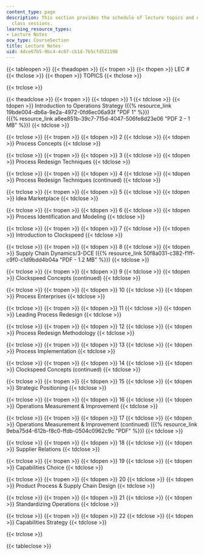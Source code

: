 ```yaml
---
content_type: page
description: This section provides the schedule of lecture topics and notes from some
  class sessions.
learning_resource_types:
- Lecture Notes
ocw_type: CourseSection
title: Lecture Notes
uid: 4dce67b5-9bc4-4c07-cb1d-7b5cfd531198
---
```


{{< tableopen >}}
{{< theadopen >}}
{{< tropen >}}
{{< thopen >}}
LEC #
{{< thclose >}}
{{< thopen >}}
TOPICS
{{< thclose >}}

{{< trclose >}}

{{< theadclose >}}
{{< tropen >}}
{{< tdopen >}}
1
{{< tdclose >}}
{{< tdopen >}}
Introduction to Operations Strategy ({{% resource_link 19bde004-db6a-9e2a-4972-0fd6ec06a93f "PDF 1" %}})  
({{% resource_link a6ee851b-39c7-715d-4047-506fe8d23e06 "PDF 2 - 1 MB" %}})
{{< tdclose >}}

{{< trclose >}}
{{< tropen >}}
{{< tdopen >}}
2
{{< tdclose >}}
{{< tdopen >}}
Process Concepts
{{< tdclose >}}

{{< trclose >}}
{{< tropen >}}
{{< tdopen >}}
3
{{< tdclose >}}
{{< tdopen >}}
Process Redesign Techniques
{{< tdclose >}}

{{< trclose >}}
{{< tropen >}}
{{< tdopen >}}
4
{{< tdclose >}}
{{< tdopen >}}
Process Redesign Techniques (continued)
{{< tdclose >}}

{{< trclose >}}
{{< tropen >}}
{{< tdopen >}}
5
{{< tdclose >}}
{{< tdopen >}}
Idea Marketplace
{{< tdclose >}}

{{< trclose >}}
{{< tropen >}}
{{< tdopen >}}
6
{{< tdclose >}}
{{< tdopen >}}
Process Identification and Modeling
{{< tdclose >}}

{{< trclose >}}
{{< tropen >}}
{{< tdopen >}}
7
{{< tdclose >}}
{{< tdopen >}}
Introduction to Clockspeed
{{< tdclose >}}

{{< trclose >}}
{{< tropen >}}
{{< tdopen >}}
8
{{< tdclose >}}
{{< tdopen >}}
Supply Chain Dynamics/3-DCE ({{% resource_link 50f8a031-c382-f1ff-c9f0-c1d9bdd4b04a "PDF - 1.2 MB" %}})
{{< tdclose >}}

{{< trclose >}}
{{< tropen >}}
{{< tdopen >}}
9
{{< tdclose >}}
{{< tdopen >}}
Clockspeed Concepts (continued)
{{< tdclose >}}

{{< trclose >}}
{{< tropen >}}
{{< tdopen >}}
10
{{< tdclose >}}
{{< tdopen >}}
Process Enterprises
{{< tdclose >}}

{{< trclose >}}
{{< tropen >}}
{{< tdopen >}}
11
{{< tdclose >}}
{{< tdopen >}}
Leading Process Redesign
{{< tdclose >}}

{{< trclose >}}
{{< tropen >}}
{{< tdopen >}}
12
{{< tdclose >}}
{{< tdopen >}}
Process Redesign Methodology
{{< tdclose >}}

{{< trclose >}}
{{< tropen >}}
{{< tdopen >}}
13
{{< tdclose >}}
{{< tdopen >}}
Process Implementation
{{< tdclose >}}

{{< trclose >}}
{{< tropen >}}
{{< tdopen >}}
14
{{< tdclose >}}
{{< tdopen >}}
Clockspeed Concepts (continued)
{{< tdclose >}}

{{< trclose >}}
{{< tropen >}}
{{< tdopen >}}
15
{{< tdclose >}}
{{< tdopen >}}
Strategic Positioning
{{< tdclose >}}

{{< trclose >}}
{{< tropen >}}
{{< tdopen >}}
16
{{< tdclose >}}
{{< tdopen >}}
Operations Measurement & Improvement
{{< tdclose >}}

{{< trclose >}}
{{< tropen >}}
{{< tdopen >}}
17
{{< tdclose >}}
{{< tdopen >}}
Operations Measurement & Improvement (continued) ({{% resource_link 9eba75d4-612b-f8c0-ffdb-0504c0962c9c "PDF" %}})
{{< tdclose >}}

{{< trclose >}}
{{< tropen >}}
{{< tdopen >}}
18
{{< tdclose >}}
{{< tdopen >}}
Supplier Relations
{{< tdclose >}}

{{< trclose >}}
{{< tropen >}}
{{< tdopen >}}
19
{{< tdclose >}}
{{< tdopen >}}
Capabilities Choice
{{< tdclose >}}

{{< trclose >}}
{{< tropen >}}
{{< tdopen >}}
20
{{< tdclose >}}
{{< tdopen >}}
Product Process & Supply Chain Design
{{< tdclose >}}

{{< trclose >}}
{{< tropen >}}
{{< tdopen >}}
21
{{< tdclose >}}
{{< tdopen >}}
Standardizing Operations
{{< tdclose >}}

{{< trclose >}}
{{< tropen >}}
{{< tdopen >}}
22
{{< tdclose >}}
{{< tdopen >}}
Capabilities Strategy
{{< tdclose >}}

{{< trclose >}}

{{< tableclose >}}